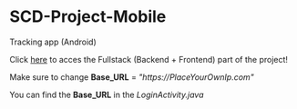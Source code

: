 # SCD-Project-Mobile
Tracking app (Android)

Click [here](https://github.com/AvramCatalin/SCD-Project-Fullstack) to acces the Fullstack (Backend + Frontend) part of the project!

<p>Make sure to change <strong>Base_URL</strong> = <em>"https://PlaceYourOwnIp.com"</em></p>

<p>You can find the <strong>Base_URL</strong> in the <em>LoginActivity.java</em></p>

